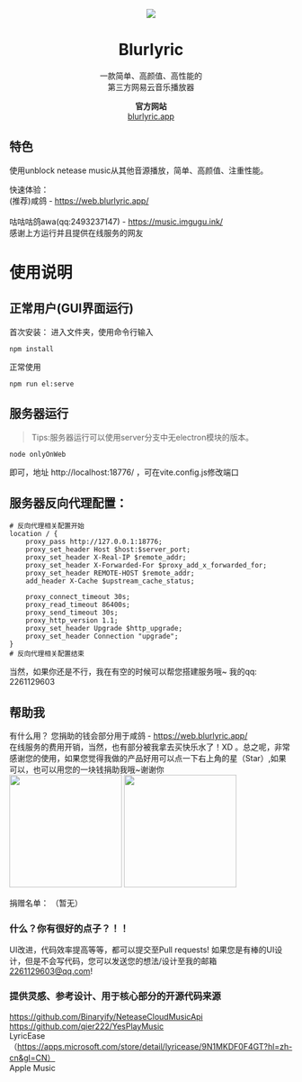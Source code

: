 <p align="center">
<img src="https://s3.bmp.ovh/imgs/2022/07/23/69ca188a3b20cbf0.png"/>
</p>

<div align="center">

# Blurlyric
一款简单、高颜值、高性能的  
第三方网易云音乐播放器

</div>
<div align="center">

**官方网站**  
[blurlyric.app](https://blurlyric.app)

</div>

## 特色
使用unblock netease music从其他音源播放，简单、高颜值、注重性能。

快速体验：<br>
<a herf="https://web.blurlyric.app/">(推荐)咸鸽 - https://web.blurlyric.app/</a><br>
<br>
<a herf="https://music.imgugu.ink/">咕咕咕鸽awa(qq:2493237147) - https://music.imgugu.ink/</a><br>
感谢上方运行并且提供在线服务的网友

# 使用说明
## 正常用户(GUI界面运行)
首次安装： 进入文件夹，使用命令行输入
```
npm install
```
正常使用
```
npm run el:serve
```

## 服务器运行
> Tips:服务器运行可以使用server分支中无electron模块的版本。
```
node onlyOnWeb
```
即可，地址 http://localhost:18776/ ，可在vite.config.js修改端口

## 服务器反向代理配置：
```
# 反向代理相关配置开始
location / {
    proxy_pass http://127.0.0.1:18776;
    proxy_set_header Host $host:$server_port;
    proxy_set_header X-Real-IP $remote_addr;
    proxy_set_header X-Forwarded-For $proxy_add_x_forwarded_for;
    proxy_set_header REMOTE-HOST $remote_addr;
    add_header X-Cache $upstream_cache_status;

    proxy_connect_timeout 30s;
    proxy_read_timeout 86400s;
    proxy_send_timeout 30s;
    proxy_http_version 1.1;
    proxy_set_header Upgrade $http_upgrade;
    proxy_set_header Connection "upgrade";
}
# 反向代理相关配置结束
```


当然，如果你还是不行，我在有空的时候可以帮您搭建服务哦~
我的qq: 2261129603

## 帮助我
有什么用？ 您捐助的钱会部分用于<a herf="https://web.blurlyric.app/">咸鸽 - https://web.blurlyric.app/</a><br>在线服务的费用开销，当然，也有部分被我拿去买快乐水了！XD 。总之呢，非常感谢您的使用，如果您觉得我做的产品好用可以点一下右上角的星（Star）,如果可以，也可以用您的一块钱捐助我哦~谢谢你<br>
<img style="width: 200px" src="https://gozaoo.github.io/image/zfbSK.jpg">
<img style="width: 200px" src="https://gozaoo.github.io/image/wxSK.png"><br>

捐赠名单：
（暂无）

### 什么？你有很好的点子？！！
UI改进，代码效率提高等等，都可以提交至Pull requests! 如果您是有棒的UI设计，但是不会写代码，您可以发送您的想法/设计至我的邮箱 2261129603@qq.com!

### 提供灵感、参考设计、用于核心部分的开源代码来源
https://github.com/Binaryify/NeteaseCloudMusicApi<br>
https://github.com/qier222/YesPlayMusic<br>
LyricEase（https://apps.microsoft.com/store/detail/lyricease/9N1MKDF0F4GT?hl=zh-cn&gl=CN）<br>
Apple Music
